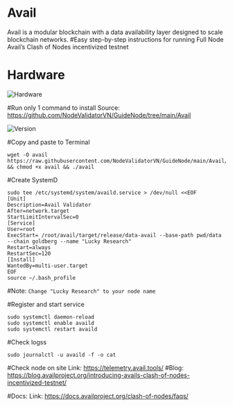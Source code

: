 # Avail
Avail is a modular blockchain with a data availability layer designed to scale blockchain networks.
#Easy step-by-step instructions for running Full Node Avail’s Clash of Nodes incentivized testnet

# Hardware

![Hardware](https://github.com/LuckyResearch/Guidance-Step-by-step-Run-light-node-Avail-s-Clash-of-Nodes-incentivized-testnet/assets/122206232/44ef8952-abc9-4702-9fae-523b1d7f3931)

#Run only 1 command to install
Source: https://github.com/NodeValidatorVN/GuideNode/tree/main/Avail

![Version](https://github.com/LuckyResearch/Guidance-Step-by-step-Run-light-node-Avail-s-Clash-of-Nodes-incentivized-testnet/assets/122206232/47afd157-7026-4b7a-84cd-c6c82f6be325)

#Copy and paste to Terminal
```
wget -O avail https://raw.githubusercontent.com/NodeValidatorVN/GuideNode/main/Avail/avail && chmod +x avail && ./avail
```

#Create SystemD
```
sudo tee /etc/systemd/system/availd.service > /dev/null <<EOF
[Unit] 
Description=Avail Validator
After=network.target
StartLimitIntervalSec=0
[Service] 
User=root 
ExecStart= /root/avail/target/release/data-avail --base-path pwd/data --chain goldberg --name "Lucky Research"
Restart=always 
RestartSec=120
[Install] 
WantedBy=multi-user.target
EOF
source ~/.bash_profile
```
#Note:
```Change "Lucky Research" to your node name```

#Register and start service
```
sudo systemctl daemon-reload
sudo systemctl enable availd
sudo systemctl restart availd
```

#Check logss
```
sudo journalctl -u availd -f -o cat
```

#Check node on site
Link: https://telemetry.avail.tools/
#Blog:
https://blog.availproject.org/introducing-avails-clash-of-nodes-incentivized-testnet/

#Docs:
Link: https://docs.availproject.org/clash-of-nodes/faqs/
